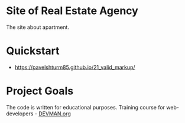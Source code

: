 # Site of Real Estate Agency

The site about apartment.

# Quickstart
- https://pavelshturm85.github.io/21_valid_markup/

# Project Goals

The code is written for educational purposes. Training course for web-developers - [DEVMAN.org](https://devman.org)
